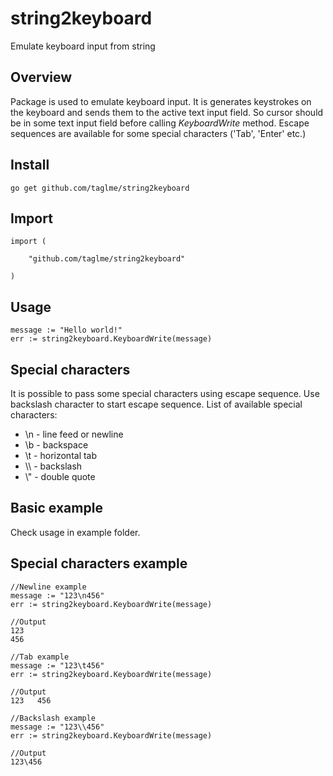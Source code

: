 # string2keyboard
Emulate keyboard input from string

## Overview
Package is used to emulate keyboard input. 
It is generates keystrokes on the keyboard and sends them to the active text input field.
So cursor should be in some text input field before calling *KeyboardWrite* method.
Escape sequences are available for some special characters ('Tab', 'Enter' etc.)

## Install

```golang
go get github.com/taglme/string2keyboard
```

## Import

```golang
import (

    "github.com/taglme/string2keyboard"

)
```

## Usage

```golang
message := "Hello world!"
err := string2keyboard.KeyboardWrite(message)

```
## Special characters
It is possible to pass some special characters using escape sequence. Use backslash character to start escape sequence.
List of available special characters: 

* \n - line feed or newline
* \b - backspace
* \t - horizontal tab
* \\\ - backslash
* \\" - double quote




## Basic example
Check usage in example folder.

## Special characters example

```golang
//Newline example
message := "123\n456"
err := string2keyboard.KeyboardWrite(message)

//Output
123
456

//Tab example
message := "123\t456"
err := string2keyboard.KeyboardWrite(message)

//Output
123   456

//Backslash example
message := "123\\456"
err := string2keyboard.KeyboardWrite(message)

//Output
123\456

```